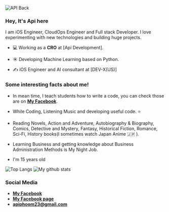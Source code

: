 ![API Back](https://user-images.githubusercontent.com/48949523/94337041-b53c3d00-0011-11eb-9975-3ede5d40aaba.png)


### Hey, It's Api here
I am iOS Engineer, CloudOps Engineer and Full stack Developer. I love experimenting with new technologies and building huge projects.

- 💻 Working as a **CRO** at [Api Development].

- ☀️ Developing Machine Learning based on Python.

- ✍️ iOS Engineer and AI consultant at [DEV-X(US)]


 
 ### Some interesting facts about me!

  - In mean time, I teach students how to write a code, you can check those are on **[My Facebook](https://www.facebook.com/apiphoom.chuenchompoo.1)**.

  - While Coding, Listening Music and developing useful code. ⭐️

  - Reading Novels, Action and Adventure, Autobiography & Biography, Comics, Detective and Mystery, Fantasy, Historical Fiction, Romance, Sci-Fi, History books(I sometimes watch Japan Anime 🇯🇵 ).

  - Learning Business and getting knowledge about Business Administration Methods is My Night Job.
  
  - I'm 15 years old
  
![Top Langs](https://github-readme-stats.vercel.app/api/top-langs/?username=apiphoom)
![My github stats](https://github-readme-stats.vercel.app/api?username=apiphoom&show_icons=true)
### Social Media

- **[My Facebook](https://www.facebook.com/apiphoom.chuenchompoo.1)**
- **[My Facebook page](https://www.facebook.com/ApiDeveloperSPIM)**
- **apiphoom23@gmail.com**






<!--
**Apiphoom/Apiphoom** is a ✨ _special_ ✨ repository because its `README.md` (this file) appears on your GitHub profile.

Here are some ideas to get you started:

- 🔭 I’m currently working on ...
- 🌱 I’m currently learning ...
- 👯 I’m looking to collaborate on ...
- 🤔 I’m looking for help with ...
- 💬 Ask me about ...
- 📫 How to reach me: ...
- 😄 Pronouns: ...
- ⚡ Fun fact: ...
-->
